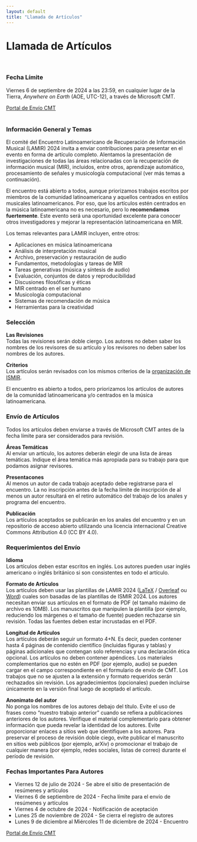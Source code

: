 ```yaml
---
layout: default
title: "Llamada de Artículos"
---
```


# Llamada de Artículos

<br>

### Fecha Límite
Viernes 6 de septiembre de 2024 a las 23:59, en cualquier lugar de la Tierra, _Anywhere on Earth_ (AOE, UTC-12), a través de Microsoft CMT.

<div class="row justify-content-center">
  <a class="submission-btn" href="https://cmt3.research.microsoft.com/LAMIR2024">Portal de Envío CMT</a>
</div>
<br>

### Información General y Temas
El comité del Encuentro Latinoamericano de Recuperación de Información Musical (LAMIR) 2024 invita a enviar contribuciones para presentar en el evento en forma de artículo completo. Alentamos la presentación de investigaciones de todas las áreas relacionadas con la recuperación de información musical (MIR), incluidos, entre otros, aprendizaje automático, procesamiento de señales y musicología computacional (ver más temas a continuación). 

El encuentro está abierto a todos, aunque priorizamos trabajos escritos por miembros de la comunidad latinoamericana y aquellos centrados en estilos musicales latinoamericanos. Por eso, que los artículos estén centrados en la música latinoamericana no es necesario, pero lo **recomendamos fuertemente**. Este evento será una oportunidad excelente para conocer otros investigadores y mejorar la representación latinoamericana en MIR.

Los temas relevantes para LAMIR incluyen, entre otros:
* Aplicaciones en música latinoamericana
* Análisis de interpretación musical
* Archivo, preservación y restauración de audio
* Fundamentos, metodologías y tareas de MIR
* Tareas generativas (música y síntesis de audio)
* Evaluación, conjuntos de datos y reproducibilidad
* Discusiones filosóficas y éticas
* MIR centrado en el ser humano
* Musicología computacional
* Sistemas de recomendación de música
* Herramientas para la creatividad

### Selección

**Las Revisiones**
<br>Todas las revisiones serán doble ciergo. Los autores no deben saber los nombres de los revisores de su artículo y los revisores no deben saber los nombres de los autores.

**Criterios**
<br>Los artículos serán revisados con los mismos criterios de la [organización de ISMIR](https://ismir.net/reviewer-guidelines/).

El encuentro es abierto a todos, pero priorizamos los artículos de autores de la comunidad latinoamericana y/o centrados en la música latinoamericana.

### Envío de Artículos

Todos los artículos deben enviarse a través de Microsoft CMT antes de la fecha límite para ser considerados para revisión.

**Áreas Temáticas**
<br> Al enviar un artículo, los autores deberán elegir de una lista de áreas temáticas. Indique el área temática más apropiada para su trabajo para que podamos asignar revisores.

**Presentacones**
<br> Al menos un autor de cada trabajo aceptado debe registrarse para el encuentro. La no inscripción antes de la fecha límite de inscripción de al menos un autor resultará en el retiro automático del trabajo de los anales y programa del encuentro.

**Publicación**
<br> Los artículos aceptados se publicarán en los anales del encuentro y en un repositorio de acceso abierto utilizando una licencia internacional Creative Commons Attribution 4.0 (CC BY 4.0).

### Requerimientos del Envío

**Idioma**
<br>Los artículos deben estar escritos en inglés. Los autores pueden usar inglés americano o inglés británico si son consistentes en todo el artículo.

**Formato de Artículos**
<br>Los artículos deben usar las plantillas de LAMIR 2024
([LaTeX](https://github.com/lamir-workshop/paper_templates/blob/master/2024/latex) / [Overleaf](https://www.overleaf.com/latex/templates/paper-template-for-lamir-2024/fbvfwxymhhpb) ou
[Word](https://github.com/lamir-workshop/paper_templates/tree/master/2024/word)) cuales son basadas de las plantillas de ISMIR 2024. Los autores necesitan enviar sus artículos en el formato de PDF (el tamaño máximo de archivo es 10MB). Los manuscritos que manipulen la plantilla (por ejemplo, reduciendo los márgenes o el tamaño de fuente) pueden rechazarse sin revisión. Todas las fuentes deben estar incrustadas en el PDF.

**Longitud de Artículos**
<br> Los artículos deberán seguir un formato 4+N. Es decir, pueden contener hasta 4 páginas de contenido científico (incluidas figuras y tablas) y páginas adicionales que contengan solo referencias y una declaración ética opcional. Los artículos no deben contener apéndices. Los materiales complementarios que no estén en PDF (por ejemplo, audio) se pueden cargar en el campo correspondiente en el formulario de envío de CMT. Los trabajos que no se ajusten a la extensión y formato requeridos serán rechazados sin revisión. Los agradecimientos (opcionales) pueden incluirse únicamente en la versión final luego de aceptado el artículo.

**Anonimato del autor**
<br> No ponga los nombres de los autores debajo del título. Evite el uso de frases como “nuestro trabajo anterior” cuando se refiera a publicaciones anteriores de los autores. Verifique el material complementario para obtener información que pueda revelar la identidad de los autores. Evite proporcionar enlaces a sitios web que identifiquen a los autores. Para preservar el proceso de revisión doble ciego, evite publicar el manuscrito en sitios web públicos (por ejemplo, arXiv) o promocionar el trabajo de cualquier manera (por ejemplo, redes sociales, listas de correo) durante el período de revisión.

### Fechas Importantes Para Autores
* Viernes 12 de julio de 2024 - Se abre el sitio de presentación de resúmenes y artículos
* Viernes 6 de septiembre de 2024 - Fecha límite para el envío de resúmenes y artículos 
* Viernes 4 de octubre de 2024 - Notificación de aceptación 
* Lunes 25 de noviembre de 2024 - Se cierra el registro de autores 
* Lunes 9 de diciembre al Miércoles 11 de diciembre de 2024 - Encuentro

<div class="row justify-content-center">
  <a class="submission-btn" href="https://cmt3.research.microsoft.com/LAMIR2024">Portal de Envío CMT</a>
</div>
<br>
